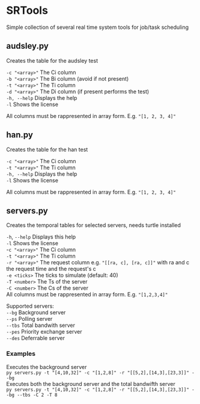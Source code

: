 # SRTools
Simple collection of several real time system tools for job/task scheduling

## audsley.py

Creates the table for the audsley test

`-c "<array>"`  The Ci column  
`-b "<array>"`  The Bi column (avoid if not present)  
`-t "<array>"`  The Ti column  
`-d "<array>"`  The Di column (if present performs the test)  
`-h, --help`    Displays the help  
`-l`            Shows the license  
  
All columns must be rappresented in array form. E.g. `"[1, 2, 3, 4]"`

## han.py

Creates the table for the han test

`-c "<array>"`  The Ci column  
`-t "<array>"`  The Ti column  
`-h, --help`    Displays the help  
`-l`            Shows the license  
  
All columns must be rappresented in array form. E.g. `"[1, 2, 3, 4]"`

## servers.py

Creates the temporal tables for selected servers, needs turtle installed  

`-h`, `--help`    Displays this help  
`-l`            Shows the license  
-`c "<array>"`  The Ci column  
`-t "<array>"`  The Ti column  
`-r "<array>"`  The request column e.g. `"[[ra, c], [ra, c]]"` with ra and c the request time and the request's c  
`-e <ticks>`    The ticks to simulate (default: 40)  
`-T <number>`   The Ts of the server  
`-C <number>`   The Cs of the server  
All columns must be rappresented in array form. E.g. `"[1,2,3,4]"`

Supported servers:  
`--bg`          Background server  
`--ps`          Polling server  
`--tbs`         Total bandwith server  
`--pes`         Priority exchange server  
`--des`         Deferrable server  

### Examples
Executes the background server  
```py servers.py -t "[4,10,32]" -c "[1,2,8]" -r "[[5,2],[14,3],[23,3]]" --bg```  
Executes both the background server and the total bandwifth server  
```py servers.py -t "[4,10,32]" -c "[1,2,8]" -r "[[5,2],[14,3],[23,3]]" --bg --tbs -C 2 -T 8```  

